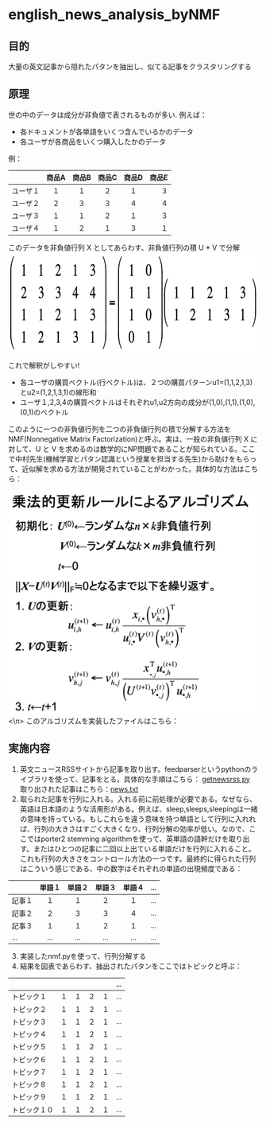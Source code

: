 # english_news_analysis_byNMF

## 目的
大量の英文記事から隠れたパタンを抽出し、似てる記事をクラスタリングする

## 原理
世の中のデータは成分が非負値で表されるものが多い. 例えば：
+ 各ドキュメントが各単語をいくつ含んでいるかのデータ
+ 各ユーザが各商品をいくつ購入したかのデータ

例： 

|  |商品A|商品B|商品C|商品D|商品E|
|--|:--:|:---:|:--:|:--:|---:|
|ユーザ１|１|１|２|１|３|
|ユーザ２|２|３|３|４|４|
|ユーザ３|１|１|２|１|３|
|ユーザ４|１|２|１|３|１|

このデータを非負値行列 X としてあらわす、非負値行列の積 U * V で分解
<img src="https://github.com/luguorenjian/english_news_analysis_byNMF/blob/master/nmf.png" width=600 height=200 />

これで解釈がしやすい! 
+ 各ユーザの購買ベクトル(行ベクトル)は、２つの購買パターンu1=(1,1,2,1,3)とu2=(1,2,1,3,1)の線形和　
+ ユーザ１,2,3,4の購買ベクトルはそれぞれu1,u2方向の成分が(1,0),(1,1),(1,0),(0,1)のベクトル 

このように一つの非負値行列を二つの非負値行列の積で分解する方法をNMF(Nonnegative Matrix Factorization)と呼ぶ。実は、一般の非負値行列 X に対して、U と V を求めるのは数学的にNP問題であることが知られている。ここで中村先生(機械学習とパタン認識という授業を担当する先生)から助けをもらって、近似解を求める方法が開発されていることがわかった。具体的な方法はこちら： 

<img src="https://github.com/luguorenjian/english_news_analysis_byNMF/blob/master/nmf更新ルール.png" width=500 height=450 /><\n>
このアルゴリズムを実装したファイルはこちら：

## 実施内容
1. 英文ニュースRSSサイトから記事を取り出す。feedparserというpythonのライブラリを使って、記事をとる。具体的な手順はこちら：
<a href="https://github.com/luguorenjian/english_news_analysis_byNMF/blob/master/getnewsrss.py" target="_blank">getnewsrss.py</a> 取り出された記事はこちら：<a href="https://github.com/luguorenjian/english_news_analysis_byNMF/blob/master/news.txt" target="_blank">news.txt</a>
2. 取られた記事を行列に入れる。入れる前に前処理が必要である。なぜなら、英語は日本語のような活用形がある。例えば、sleep,sleeps,sleepingは一緒の意味を持っている。もしこれらを違う意味を持つ単語として行列に入れれば、行列の大きさはすごく大きくなり、行列分解の効率が低い。なので、ここではporter2 stemming algorithmを使って、英単語の語幹だけを取り出す。またはひとつの記事に二回以上出ている単語だけを行列に入れること。これも行列の大きさをコントロール方法の一つです。最終的に得られた行列はこういう感じである、中の数字はそれぞれの単語の出現頻度である：

|  |単語１|単語２|単語３|単語４|...|
|--|:--:|:---:|:--:|:--:|---:|
|記事１|１|１|２|１|...|
|記事２|２|３|３|４|...|
|記事３|１|１|２|１|...|
|...|...|...|...|...|...|
3. 実装したnmf.pyを使って、行列分解する
4. 結果を図表であらわす、抽出されたパタンをここではトピックと呼ぶ：

|  | | | | |...|
|--|:--:|:---:|:--:|:--:|---:|
|トピック１|１|１|２|１|...|
|トピック２|１|１|２|１|...|
|トピック３|１|１|２|１|...|
|トピック４|１|１|２|１|...|
|トピック５|１|１|２|１|...|
|トピック６|１|１|２|１|...|
|トピック７|１|１|２|１|...|
|トピック８|１|１|２|１|...|
|トピック９|１|１|２|１|...|
|トピック１０|１|１|２|１|...|








